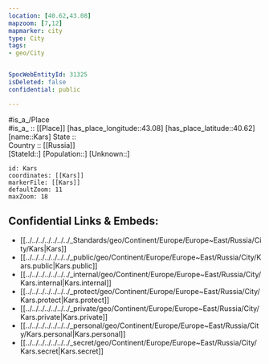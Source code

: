 ```yaml
---
location: [40.62,43.08] 
mapzoom: [7,12] 
mapmarker: city 
type: City
tags:
- geo/City


SpocWebEntityId: 31325
isDeleted: false
confidential: public

---
```

#is_a_/Place  
#is_a_ :: [[Place]] 
[has_place_longitude::43.08] 
[has_place_latitude::40.62] 
[name::Kars] 
State ::  
Country :: [[Russia]]  
[StateId::] 
[Population::] 
[Unknown::] 


```leaflet
id: Kars
coordinates: [[Kars]] 
markerFile: [[Kars]] 
defaultZoom: 11 
maxZoom: 18
```


## Confidential Links & Embeds: 
- [[../../../../../../../_Standards/geo/Continent/Europe/Europe~East/Russia/City/Kars|Kars]] 
- [[../../../../../../../_public/geo/Continent/Europe/Europe~East/Russia/City/Kars.public|Kars.public]] 
- [[../../../../../../../_internal/geo/Continent/Europe/Europe~East/Russia/City/Kars.internal|Kars.internal]] 
- [[../../../../../../../_protect/geo/Continent/Europe/Europe~East/Russia/City/Kars.protect|Kars.protect]] 
- [[../../../../../../../_private/geo/Continent/Europe/Europe~East/Russia/City/Kars.private|Kars.private]] 
- [[../../../../../../../_personal/geo/Continent/Europe/Europe~East/Russia/City/Kars.personal|Kars.personal]] 
- [[../../../../../../../_secret/geo/Continent/Europe/Europe~East/Russia/City/Kars.secret|Kars.secret]] 
